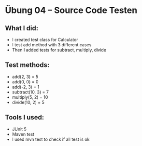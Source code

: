 # Übung 04 – Source Code Testen

## What I did:

- I created test class for Calculator
- I test add method with 3 different cases
- Then I added tests for subtract, multiply, divide

## Test methods:

- add(2, 3) = 5
- add(0, 0) = 0
- add(-2, 3) = 1
- subtract(10, 3) = 7
- multiply(5, 2) = 10
- divide(10, 2) = 5

## Tools I used:

- JUnit 5
- Maven test
- I used mvn test to check if all test is ok
